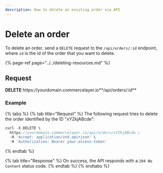 ```yaml
---
description: How to delete an existing order via API
---
```


# Delete an order

To delete an order, send a `DELETE` request to the `/api/orders/:id` endpoint, where `id` is the id of the order that you want to delete.

{% page-ref page="../../deleting-resources.md" %}

## Request

**DELETE** https://<i></i>yourdomain.commercelayer.io**/api/orders/:id**

### Example

{% tabs %}
{% tab title="Request" %}
The following request tries to delete the order identified by the ID "xYZkjABcde":

```javascript
curl -X DELETE \
  https://yourdomain.commercelayer.io/api/orders/xYZkjABcde \
  -H 'Accept: application/vnd.api+json' \
  -H 'Authorization: Bearer your-access-token'
```
{% endtab %}

{% tab title="Response" %}
On success, the API responds with a `204 No Content` status code.
{% endtab %}
{% endtabs %}

